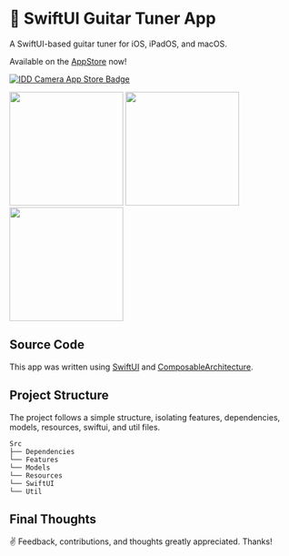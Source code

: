 # 🎸 SwiftUI Guitar Tuner App

A SwiftUI-based guitar tuner for iOS, iPadOS, and macOS.

Available on the [AppStore](https://apps.apple.com/us/app/accutune-guitar-tuner/id6472688914) now!

[![IDD Camera App Store Badge](https://github.com/user-attachments/assets/25ef15ca-5a73-447b-affa-a0b26a1d7082)](https://apps.apple.com/us/app/accutune-guitar-tuner/id6472688914)

<img width="200" src="https://github.com/kodydeda4/GuitarTuner/assets/45678211/bc6d112c-fa9a-4a45-8f31-1a3455809d27"/>
<img width="200" src="https://github.com/kodydeda4/GuitarTuner/assets/45678211/dd002da2-36e7-42f9-900a-f5b56f0b2c45"/>
<img width="200" src="https://github.com/kodydeda4/GuitarTuner/assets/45678211/216bf2e7-0a1f-4b9b-80be-cc4a3029b533"/>

## Source Code

This app was written using [SwiftUI](https://developer.apple.com/documentation/swiftui) and [ComposableArchitecture](https://github.com/pointfreeco/swift-composable-architecture). 

## Project Structure

The project follows a simple structure, isolating features, dependencies, models, resources, swiftui, and util files.

```
Src
├── Dependencies
└── Features
└── Models
└── Resources
└── SwiftUI
└── Util
```

## Final Thoughts

✌️ Feedback, contributions, and thoughts greatly appreciated. Thanks!
